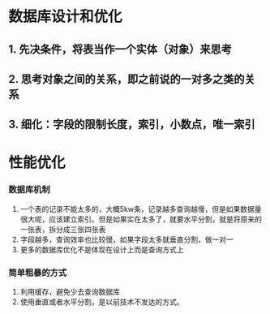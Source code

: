 # 数据库设计和优化

## 1. 先决条件，将表当作一个实体（对象）来思考

## 2. 思考对象之间的关系，即之前说的一对多之类的关系

## 3. 细化：字段的限制长度，索引，小数点，唯一索引

# 性能优化

### 数据库机制

1. 一个表的记录不能太多的，大概5kw条，记录越多查询越慢，但是如果数据量很大呢，应该建立索引。但是如果实在太多了，就要水平分割，就是将原来的一张表，拆分成三张四张表
2. 字段越多，查询效率也比较慢，如果字段太多就垂直分割，做一对一
3. 更多的数据库优化不是体现在设计上而是查询方式上

### 简单粗暴的方式

1. 利用缓存，避免少去查询数据库
2. 使用垂直或者水平分割，是以前技术不发达的方式。